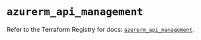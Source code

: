 # `azurerm_api_management`

Refer to the Terraform Registry for docs: [`azurerm_api_management`](https://registry.terraform.io/providers/hashicorp/azurerm/4.45.0/docs/resources/api_management).
